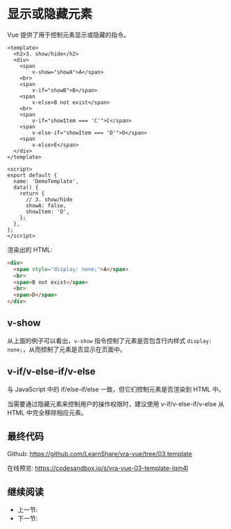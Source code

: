 # 显示或隐藏元素

Vue 提供了用于控制元素显示或隐藏的指令。

```vue
<template>
  <h2>3. show/hide</h2>
  <div>
    <span
        v-show="showA">A</span>
    <br>
    <span
        v-if="showB">B</span>
    <span
        v-else>B not exist</span>
    <br>
    <span
        v-if="showItem === 'C'">C</span>
    <span
        v-else-if="showItem === 'D'">D</span>
    <span
        v-else>E</span>
  </div>
</template>

<script>
export default {
  name: 'DemoTemplate',
  data() {
    return {
      // 3. show/hide
      showA: false,
      showItem: 'D',
    };
  },
};
</script>
```

渲染出的 HTML:

```html
<div>
  <span style="display: none;">A</span>
  <br>
  <span>B not exist</span>
  <br>
  <span>D</span>
</div>
```

## v-show

从上面的例子可以看出，`v-show` 指令控制了元素是否包含行内样式 `display: none;`，从而控制了元素是否显示在页面中。

## v-if/v-else-if/v-else

与 JavaScript 中的 if/else-if/else 一致，但它们控制元素是否渲染到 HTML 中。

当需要通过隐藏元素来控制用户的操作权限时，建议使用 v-if/v-else-if/v-else 从 HTML 中完全移除相应元素。

## 最终代码

Github: <https://github.com/LearnShare/vra-vue/tree/03.template>

在线预览: <https://codesandbox.io/s/vra-vue-03-template-lqm4l>

## 继续阅读

+ 上一节:
+ 下一节:
